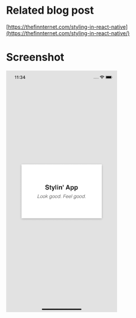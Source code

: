 # Related blog post 
[https://thefinnternet.com/styling-in-react-native](https://thefinnternet.com/styling-in-react-native/)

# Screenshot
!["Screenshot"](./demo.png "Screenshot")
